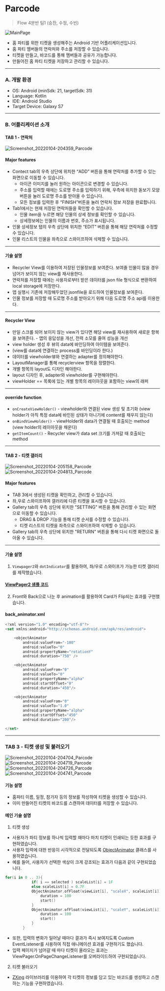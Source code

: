 # Parcode  
> Flow 4분반 팀1 (승찬, 수정, 수빈)  
> 

![MainPage](https://user-images.githubusercontent.com/63276842/148056550-1f43af05-117b-4e8d-b836-e8171faa55b6.png)  

* 홈 파티를 위한 티켓을 생성해주는 Android 기반 어플리케이션입니다.  
* 홈 파티 멤버들의 연락처와 주소를 저장할 수 있습니다.  
* 티켓을 만들고, 바코드를 통해 멤버들과 공유가 가능합니다.  
* 만들어진 홈 파티 티켓을 저장하고 관리할 수 있습니다.  
***

### A. 개발 환경  
* OS: Android (minSdk: 21, targetSdk: 31)  
* Language: Kotlin  
* IDE: Android Studio  
* Target Device: Galaxy S7  
***

### B. 어플리케이션 소개  
#### TAB 1 - 연락처    
![Screenshot_20220104-204359_Parcode](https://user-images.githubusercontent.com/63276842/148055718-96be34ca-b403-472e-8356-cfbd8c218bc2.jpg)  

#### Major features   
* Contect tab의 우측 상단에 위치한 “ADD” 버튼을 통해 연락처를 추가할 수 있는 화면으로 이동할 수 있습니다.  
  * 아이콘 이미지를 눌러 원하는 아이콘으로 변경할 수 있습니다.  
  * 주소를 입력할 때에는 도로명 주소를 입력하기 위해, 우측에 위치한 돋보기 모양 버튼을 눌러 도로명 주소를 받아올 수 있습니다.  
  * 모든 정보를 입력한 후 “FINISH”버튼을 눌러 연락처 정보 저장을 완료합니다.  
* Tab1에서는 현재 저장된 연락처들을 확인할 수 있습니다.  
  * 인물 item을 누르면 해당 인물의 상세 정보를 확인할 수 있습니다.  
  * 상세정보에는 인물의 이름과 번호, 주소가 표시됩니다.  
* 인물 상세정보 탭의 우측 상단에 위치한 “EDIT” 버튼을 통해 해당 연락처를 수정할 수 있습니다.  
* 인물 리스트의 인물을 좌측으로 스와이프하여 삭제할 수 있습니다.  
***
#### 기술 설명  
* Recycler View를 이용하여 저장된 인물정보를 보여준다. 보여줄 인물이 많을 경우 넘어가 보이지 않는 view를 재사용한다.  
* 연락처를 저장할 때에는 사용자로부터 받은 데이터를 json file 형식으로 변환하여 local storage에 저장한다.  
* 앱 실행시 기존에 저장해두었던 jsonfile을 로드하여 인물정보를 보여준다.  
* 인물 정보를 저장할 때 도로명 주소를 받아오기 위해 다음 도로명 주소 api를 이용한다.  
***
#### Recycler View  
* 만일 스크롤 되어 보이지 않는 view가 있다면 해당 view를 재사용하여 새로운 항복을 보여준다. - 앱의 응답성을 개선, 전력 소모를 줄여 성능을 개선  
* view holder 생성 후 뷰의 data에 바인딩하여 아이템을 보여준다.  
* (view를 data에 연결하는 process를 바인딩이라 한다.)  
* 데이터를 viewholder뷰와 연결하는 adapter를 정의해야한다.  
* LayoutManager를 통해 recyclerview 항목을 정렬한다.  
* 개별 항목의 layout도 디자인 해야한다.  
* layout 디자인 후, adapter와 viewholder를 구현해야한다.  
* viewHolder == 목록에 있는 개별 항목의 레이아웃을 포함하는 view의 래퍼  
***
#### override function  
* `onCreateViewHolder()` - viewholder와 연결된 view 생성 및 초기화 (view holder가 아직 특정 data에 바인된 상태가 아니기에 content를 채우지 않는다)  
* `onBindViewHolder()` - viewHolder와 data가 연결될 때 호출되는 method (view holder의 레이아웃을 채운다)  
* `getItemCount()` - Recycler view가 data set 크기를 가져갈 때 호출되는 method  
***

#### TAB 2 - 티켓 갤러리  
![Screenshot_20220104-205158_Parcode](https://user-images.githubusercontent.com/63276842/148055822-5dae773f-ffb0-4d5b-b042-404f7ad9ad1c.jpg)  
![Screenshot_20220104-204813_Parcode](https://user-images.githubusercontent.com/63276842/148055831-bccf473d-69a0-4a35-ada4-b29c25bbbd18.jpg)  

#### Major features   
* TAB 3에서 생성된 티켓을 확인하고, 관리할 수 있습니다.  
* 좌,우로 스와이프하여 갤러리에 다른 티켓을 표시할 수 있습니다.  
* Gallery tab의 우측 상단에 위치한 "SETTING" 버튼을 통해 관리할 수 있는 화면으로 이동할 수 있습니다.  
  * DRAG & DROP 기능을 통해 티켓 순서를 수정할 수 있습니다.  
  * 티켓 리스트의 티켓을 좌측으로 스와이프하여 삭제할 수 있습니다.  
* Gallery tab의 우측 상단에 위치한 "RETURN" 버튼을 통해 다시 티켓 화면으로 돌아올 수 있습니다.  
***
#### 기술 설명  
1. `Viewpager2`와 `dotIndicator`를 활용하여, 좌/우로 스와이프가 가능한 티켓 갤러리를 제작했습니다.  
#### [ViewPager2 샘플 코드](https://github.com/android/views-widgets-samples/tree/master/ViewPager2)  
2. Front와 Back으로 나눈 후 animation를 활용하여 Card가 Flip되는 효과를 구현했습니다.  
#### back_animator.xml  
```kotlin
<?xml version="1.0" encoding="utf-8"?>
<set xmlns:android="http://schemas.android.com/apk/res/android">

    <objectAnimator
        android:valueFrom="-180"
        android:valueTo="0"
        android:propertyName="rotationY"
        android:duration="750" />

    <objectAnimator
        android:valueFrom="0"
        android:valueTo="0"
        android:propertyName="alpha"
        android:startOffset="0"
        android:duration="450"/>

    <objectAnimator
        android:valueFrom="0"
        android:valueTo="1.0"
        android:propertyName="alpha"
        android:startOffset="450"
        android:duration="200"/>

</set>
```

***

### TAB 3 - 티켓 생성 및 불러오기  
![Screenshot_20220104-204704_Parcode](https://user-images.githubusercontent.com/63276842/148055901-f7589772-b475-4bb6-82bd-bfd62d87fa7a.jpg)  
![Screenshot_20220104-204719_Parcode](https://user-images.githubusercontent.com/63276842/148055895-000bceda-14cd-4423-a83b-2c3823f29574.jpg)  
![Screenshot_20220104-204726_Parcode](https://user-images.githubusercontent.com/63276842/148055898-5acc0bb1-c230-4e52-900b-18db90d76968.jpg)  
![Screenshot_20220104-204741_Parcode](https://user-images.githubusercontent.com/63276842/148055915-ff33f66d-a7f8-4102-98de-2edfb09bedb2.jpg)  

#### 기능 설명  
* 홈파티 이름, 일정, 참가자 등의 정보를 작성하여 티켓을 생성할 수 있습니다.  
* 이미 만들어진 티켓의 바코드를 스캔하여 데이터를 저장할 수 있습니다.  

#### 메인 기술 설명  
1. 티켓 생성  
* 사용자가 파티 정보를 하나씩 입력할 때마다 마치 티켓이 인쇄되는 듯한 효과를 구현하였습니다.  
* 사용자 입력에 대한 반응이 시각적으로 전달되도록 [ObjectAnimator](https://developer.android.com/reference/android/animation/ObjectAnimator) 클래스를 사용하였습니다.  
* 예를 들어, 사용자가 선택한 색상이 크게 강조되는 효과가 다음과 같이 구현되었습니다.  
```kotlin
for(i in 0 .. 3){
            if( i == selected ) scaleList[i] = 1F
            else scaleList[i] = 0.7F
            ObjectAnimator.ofFloat(viewList[i], "scaleX", scaleList[i]).apply {
                duration = 100
                start()
            }
            ObjectAnimator.ofFloat(viewList[i], "scaleY", scaleList[i]).apply {
                duration = 100
                start()
            }
        }
```
* 또한, 입력의 변화가 일어날 때마다 결과가 즉시 보여지도록 Custom EventListener를 사용하여 직접 애니메이션 효과를 구현하기도 했습니다.  
* 입력 페이지가 넘어갈 때 마다 티켓이 올라오는 효과는 ViewPager.OnPageChangeListener를 오버라이드하여 구현되었습니다.  

2. 티켓 불러오기  
* [ZXing](https://github.com/journeyapps/zxing-android-embedded) 라이브러리를 이용하여 각 티켓의 정보를 담고 있는 바코드를 생성하고 스캔하는 기능을 구현하였습니다.  
